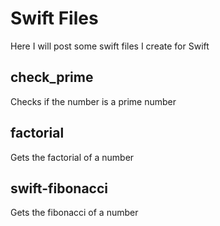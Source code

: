# Swift Files  
Here I will post some swift files I create for Swift

## check_prime
Checks if the number is a prime number

## factorial
Gets the factorial of a number

## swift-fibonacci
Gets the fibonacci of a number
